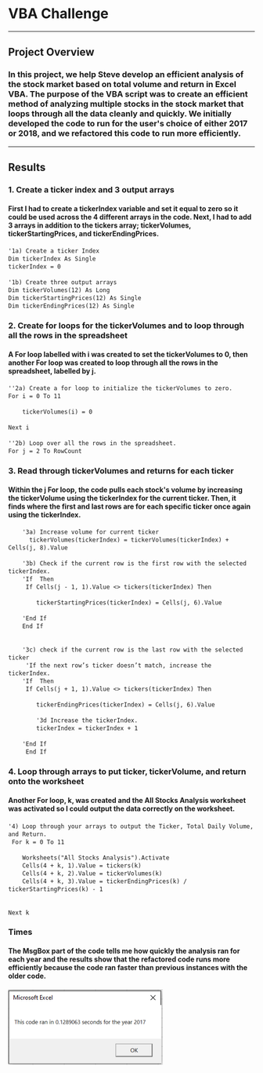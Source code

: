 # VBA Challenge
---
## Project Overview
### In this project, we help Steve develop an efficient analysis of the stock market based on total volume and return in Excel VBA. The purpose of the VBA script was to create an efficient method of analyzing multiple stocks in the stock market that loops through all the data cleanly and quickly. We initially developed the code to run for the user's choice of either 2017 or 2018, and we refactored this code to run more efficiently.
---
## Results
### 1. Create a ticker index and 3 output arrays
#### First I had to create a tickerIndex variable and set it equal to zero so it could be used across the 4 different arrays in the code. Next, I had to add 3 arrays in addition to the tickers array; tickerVolumes, tickerStartingPrices, and tickerEndingPrices.
   
    '1a) Create a ticker Index
    Dim tickerIndex As Single
    tickerIndex = 0
    
    '1b) Create three output arrays
    Dim tickerVolumes(12) As Long
    Dim tickerStartingPrices(12) As Single
    Dim tickerEndingPrices(12) As Single

### 2. Create for loops for the tickerVolumes and to loop through all the rows in the spreadsheet
#### A For loop labelled with i was created to set the tickerVolumes to 0, then another For loop was created to loop through all the rows in the spreadsheet, labelled by j. 

    ''2a) Create a for loop to initialize the tickerVolumes to zero.
    For i = 0 To 11
    
        tickerVolumes(i) = 0
        
    Next i

    ''2b) Loop over all the rows in the spreadsheet.
    For j = 2 To RowCount

### 3. Read through tickerVolumes and returns for each ticker
#### Within the j For loop, the code pulls each stock's volume by increasing the tickerVolume using the tickerIndex for the current ticker. Then, it finds where the first and last rows are for each specific ticker once again using the tickerIndex.

        '3a) Increase volume for current ticker
          tickerVolumes(tickerIndex) = tickerVolumes(tickerIndex) + Cells(j, 8).Value
        
        '3b) Check if the current row is the first row with the selected tickerIndex.
        'If  Then
         If Cells(j - 1, 1).Value <> tickers(tickerIndex) Then
         
            tickerStartingPrices(tickerIndex) = Cells(j, 6).Value
        
        'End If
        End If
        
    
        '3c) check if the current row is the last row with the selected ticker
         'If the next row’s ticker doesn’t match, increase the tickerIndex.
        'If  Then
         If Cells(j + 1, 1).Value <> tickers(tickerIndex) Then
            
            tickerEndingPrices(tickerIndex) = Cells(j, 6).Value
            
            '3d Increase the tickerIndex.
            tickerIndex = tickerIndex + 1
            
        'End If
         End If
         
### 4. Loop through arrays to put ticker, tickerVolume, and return onto the worksheet
#### Another For loop, k, was created and the All Stocks Analysis worksheet was activated so I could output the data correctly on the worksheet.

    '4) Loop through your arrays to output the Ticker, Total Daily Volume, and Return.
     For k = 0 To 11
        
        Worksheets("All Stocks Analysis").Activate
        Cells(4 + k, 1).Value = tickers(k)
        Cells(4 + k, 2).Value = tickerVolumes(k)
        Cells(4 + k, 3).Value = tickerEndingPrices(k) / tickerStartingPrices(k) - 1
        
        
    Next k
    
### Times
#### The MsgBox part of the code tells me how quickly the analysis ran for each year and the results show that the refactored code runs more efficiently because the code ran faster than previous instances with the older code.

![VBA_Challenge_2017](https://github.com/AndrewTymkiv/stocks-analysis/blob/main/Resources/VBA_Challenge_2017.PNG)


